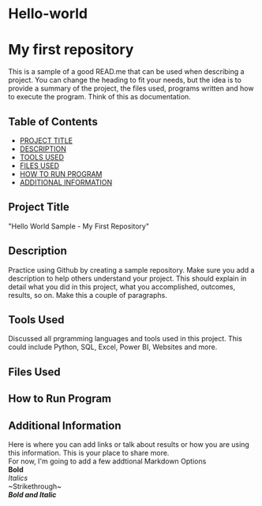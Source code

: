 # Hello-world

# My first repository
This is a sample of a good READ.me that can be used when describing a project. You can change the heading to fit your needs, but the idea is to provide a summary of the project, the files used, programs written and how to execute the program. Think of this as documentation.

## Table of Contents

- [PROJECT TITLE](#Project-Title)
- [DESCRIPTION](#Description)
- [TOOLS USED](#Tools-Used)
- [FILES USED](#files-used)
- [HOW TO RUN PROGRAM](#How-to-run-program)
- [ADDITIONAL INFORMATION](#additional-information)

## Project Title

"Hello World Sample - My First Repository"

## Description

Practice using Github by creating a sample repository. Make sure you add a description to help others understand your project. This should explain in detail what you did in this project, what you accomplished, outcomes, results, so on. Make this a couple of paragraphs.

## Tools Used 

Discussed all prgramming languages and tools used in this project. This could include Python, SQL, Excel, Power BI, Websites and more.

## Files Used



## How to Run Program



## Additional Information

Here is where you can add links or talk about results or how you are using this information. This is your place to share more.  
 For now, I'm going to add a few addtional Markdown Options  
**Bold**  
*Italics*  
~Strikethrough~  
***Bold and Italic***





